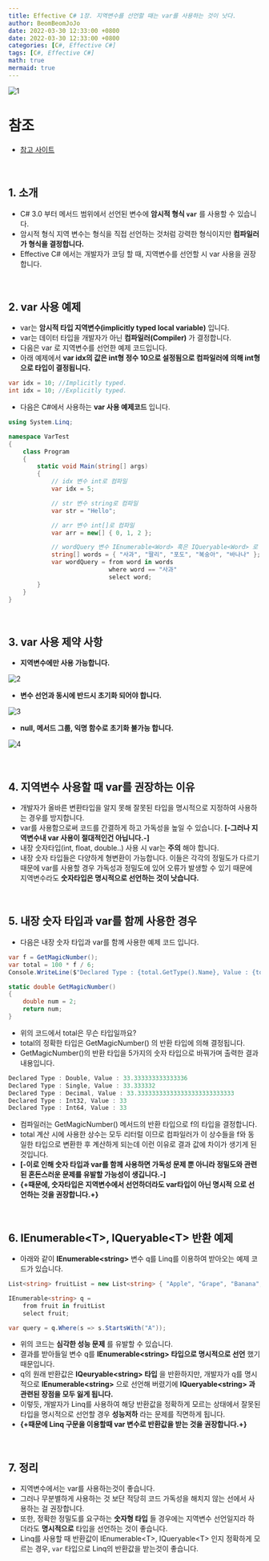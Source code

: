 ```yaml
---
title: Effective C# 1장. 지역변수를 선언할 때는 var를 사용하는 것이 낫다.
author: BeomBeomJoJo
date: 2022-03-30 12:33:00 +0800
date: 2022-03-30 12:33:00 +0800
categories: [C#, Effective C#]
tags: [C#, Effective C#]
math: true
mermaid: true
---
```


![1](https://user-images.githubusercontent.com/22911504/160802390-fd482e2b-172c-4db3-a5e8-de93ddf84ce0.png)

# **참조**
* [참고 사이트](https://docs.microsoft.com/ko-kr/dotnet/csharp/language-reference/keywords/var)

<br>

## **1. 소개**
* C# 3.0 부터 메서드 범위에서 선언된 변수에 **암시적 형식 `var`** 를 사용할 수 있습니다.
* 암시적 형식 지역 변수는 형식을 직접 선언하는 것처럼 강력한 형식이지만 **컴파일러가 형식을 결정합니다.**
* Effective C# 에서는 개발자가 코딩 할 때, 지역변수를 선언할 시 var 사용을 권장합니다.

<br>

## **2. var 사용 예제**
* var는 **암시적 타입 지역변수(implicitly typed local variable)** 입니다.
* var는 데이터 타입을 개발자가 아닌 **컴파일러(Compiler)** 가 결정합니다.
* 다음은 var 로 지역변수를 선언한 예제 코드입니다.
* 아래 예제에서 **var idx의 값은 int형 정수 10으로 설정됨으로 컴파일러에 의해 int형으로 타입이 결정됩니다.**

```c#
var idx = 10; //Implicitly typed.
int idx = 10; //Explicitly typed.
```

* 다음은 C#에서 사용하는 **var 사용 예제코드** 입니다.

```c#
using System.Linq;

namespace VarTest
{
    class Program
    {
        static void Main(string[] args)
        {
            // idx 변수 int로 컴파일 
            var idx = 5;

            // str 변수 string로 컴파일
            var str = "Hello";

            // arr 변수 int[]로 컴파일
            var arr = new[] { 0, 1, 2 };

            // wordQuery 변수 IEnumerable<Word> 혹은 IQueryable<Word> 로 컴파일
            string[] words = { "사과", "딸리", "포도", "복숭아", "바나나" };
            var wordQuery = from word in words
                            where word == "사과"
                            select word;
        }
    }
}
```

<br>

## **3. var 사용 제약 사항**
* **지역변수에만 사용 가능합니다.**

![2](https://user-images.githubusercontent.com/22911504/160802423-139269fe-b869-49b6-b887-49e6d44ed395.png)

* **변수 선언과 동시에 반드시 초기화 되어야 합니다.**

![3](https://user-images.githubusercontent.com/22911504/160802432-f1bee428-b3f3-4f90-a46e-2fb8609192f4.png)

* **null, 메서드 그룹, 익명 함수로 초기화 불가능 합니다.**

![4](https://user-images.githubusercontent.com/22911504/160802448-d35d24d0-be20-4388-9d09-65b6daf0b1f0.png)

<br>

## **4. 지역변수 사용할 때 var를 권장하는 이유**
* 개발자가 올바른 변환타입을 알지 못해 잘못된 타입을 명시적으로 지정하여 사용하는 경우를 방지합니다.
* var를 사용함으로써 코드를 간결하게 하고 가독성을 높일 수 있습니다. **[-그러나 지역변수내 var 사용이 절대적인건 아닙니다.-]**
* 내장 숫자타입(int, float, double..) 사용 시 var는 **주의** 해야 합니다.
* 내장 숫자 타입들은 다양하게 형변환이 가능합니다. 이들은 각각의 정밀도가 다르기 때문에 var를 사용할 경우 가독성과 정밀도에 있어 오류가 발생할 수 있기 때문에 지역변수라도 **숫자타입은 명시적으로 선언하는 것이 낫습니다.**

<br>

## **5. 내장 숫자 타입과 var를 함께 사용한 경우**
* 다음은 내장 숫자 타입과 var를 함께 사용한 예제 코드 입니다.

```c#
var f = GetMagicNumber();
var total = 100 * f / 6;
Console.WriteLine($"Declared Type : {total.GetType().Name}, Value : {total}");

static double GetMagicNumber()
{
    double num = 2;
    return num;
}
```

* 위의 코드에서 total은 무슨 타입일까요?
* total의 정확한 타입은 GetMagicNumber() 의 반환 타입에 의해 결정됩니다.
* GetMagicNumber()의 반환 타입을 5가지의 숫자 타입으로 바꿔가며 출력한 결과 내용입니다.

```c#
Declared Type : Double, Value : 33.333333333333336
Declared Type : Single, Value : 33.333332
Declared Type : Decimal, Value : 33.333333333333333333333333333
Declared Type : Int32, Value : 33
Declared Type : Int64, Value : 33
```

* 컴파일러는 GetMagicNumber() 메서드의 반환 타입으로 f의 타입을 결정합니다.
* total 계산 시에 사용한 상수는 모두 리터럴 이므로 컴파일러가 이 상수들을 f와 동일한 타입으로 변환한 후 계산하게 되는데 이런 이유로 결과 값에 차이가 생기게 된 것입니다.
* **[-이로 인해 숫자 타입과 var를 함께 사용하면 가독성 문제 뿐 아니라 정밀도와 관련된 혼돈스러운 문제를 유발할 가능성이 생깁니다.-]**
* **{+때문에, 숫자타입은 지역변수에서 선언하더라도 var타입이 아닌 명시적 으로 선언하는 것을 권장합니다.+}**

<br>

## **6. IEnumerable\<T>, IQueryable\<T> 반환 예제**
* 아래와 같이 **IEnumerable\<string>** 변수 q를 Linq를 이용하여 받아오는 예제 코드가 있습니다.

```c#
List<string> fruitList = new List<string> { "Apple", "Grape", "Banana", "Orange", "Mango" };

IEnumerable<string> q =
    from fruit in fruitList
    select fruit;

var query = q.Where(s => s.StartsWith("A"));
```

* 위의 코드는 **심각한 성능 문제** 를 유발할 수 있습니다.
* 결과를 받아들일 변수 q를 **IEnumerable\<string> 타입으로 명시적으로 선언** 했기 때문입니다.
* q의 원래 반환값은 **IQeuryable\<string> 타입** 을 반환하지만, 개발자가 q를 명시적으로 **IEnumerable\<string>** 으로 선언해 버렸기에 **IQueryable\<string> 과 관련된 장점을 모두 잃게 됩니다.**
* 이렇듯, 개발자가 Linq를 사용하여 해당 반환값을 정확하게 모르는 상태에서 잘못된 타입을 명시적으로 선언할 경우 **성능저하** 라는 문제를 직면하게 됩니다.
* **{+때문에 Linq 구문을 이용할때 var 변수로 반환값을 받는 것을 권장합니다.+}**

<br>

## **7. 정리**
* 지역변수에서는 var를 사용하는것이 좋습니다.
* 그러나 무분별하게 사용하는 것 보단 적당히 코드 가독성을 해치지 않는 선에서 사용하는 걸 권장합니다.
* 또한, 정확한 정밀도를 요구하는 **숫자형 타입** 들 경우에는 지역변수 선언일지라 하더라도 **명시적으로** 타입을 선언하는 것이 좋습니다.
* Linq를 사용할 때 반환값이 IEnumerable\<T>, IQueryable\<T> 인지 정확하게 모르는 경우, `var` 타입으로 Linq의 반환값을 받는것이 좋습니다.